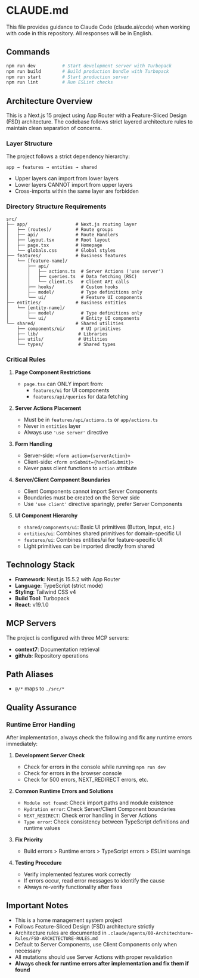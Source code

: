 # CLAUDE.md

This file provides guidance to Claude Code (claude.ai/code) when working with code in this repository.
All responses will be in English.

## Commands

```bash
npm run dev          # Start development server with Turbopack
npm run build        # Build production bundle with Turbopack
npm run start        # Start production server
npm run lint         # Run ESLint checks
```

## Architecture Overview

This is a Next.js 15 project using App Router with a Feature-Sliced Design (FSD) architecture. The codebase follows strict layered architecture rules to maintain clean separation of concerns.

### Layer Structure

The project follows a strict dependency hierarchy:

```
app → features → entities → shared
```

- Upper layers can import from lower layers
- Lower layers CANNOT import from upper layers
- Cross-imports within the same layer are forbidden

### Directory Structure Requirements

```
src/
├── app/                  # Next.js routing layer
│   ├── (routes)/         # Route groups
│   ├── api/              # Route Handlers
│   ├── layout.tsx        # Root layout
│   ├── page.tsx          # Homepage
│   └── globals.css       # Global styles
├── features/             # Business features
│   └── [feature-name]/
│       ├── api/
│       │   ├── actions.ts  # Server Actions ('use server')
│       │   ├── queries.ts  # Data fetching (RSC)
│       │   └── client.ts   # Client API calls
│       ├── hooks/          # Custom hooks
│       ├── model/          # Type definitions only
│       └── ui/             # Feature UI components
├── entities/             # Business entities
│   └── [entity-name]/
│       ├── model/          # Type definitions only
│       └── ui/             # Entity UI components
└── shared/               # Shared utilities
    ├── components/ui/      # UI primitives
    ├── lib/               # Libraries
    ├── utils/             # Utilities
    └── types/             # Shared types
```

### Critical Rules

1. **Page Component Restrictions**
   - `page.tsx` can ONLY import from:
     - `features/ui` for UI components
     - `features/api/queries` for data fetching

2. **Server Actions Placement**
   - Must be in `features/api/actions.ts` or `app/actions.ts`
   - Never in `entities` layer
   - Always use `'use server'` directive

3. **Form Handling**
   - Server-side: `<form action={serverAction}>`
   - Client-side: `<form onSubmit={handleSubmit}>`
   - Never pass client functions to `action` attribute

4. **Server/Client Component Boundaries**
   - Client Components cannot import Server Components
   - Boundaries must be created on the Server side
   - Use `'use client'` directive sparingly, prefer Server Components

5. **UI Component Hierarchy**
   - `shared/components/ui`: Basic UI primitives (Button, Input, etc.)
   - `entities/ui`: Combines shared primitives for domain-specific UI
   - `features/ui`: Combines entities/ui for feature-specific UI
   - Light primitives can be imported directly from shared

## Technology Stack

- **Framework**: Next.js 15.5.2 with App Router
- **Language**: TypeScript (strict mode)
- **Styling**: Tailwind CSS v4
- **Build Tool**: Turbopack
- **React**: v19.1.0

## MCP Servers

The project is configured with three MCP servers:

- **context7**: Documentation retrieval
- **github**: Repository operations

## Path Aliases

- `@/*` maps to `./src/*`

## Quality Assurance

### Runtime Error Handling

After implementation, always check the following and fix any runtime errors immediately:

1. **Development Server Check**
   - Check for errors in the console while running `npm run dev`
   - Check for errors in the browser console
   - Check for 500 errors, NEXT_REDIRECT errors, etc.

2. **Common Runtime Errors and Solutions**
   - `Module not found`: Check import paths and module existence
   - `Hydration error`: Check Server/Client Component boundaries
   - `NEXT_REDIRECT`: Check error handling in Server Actions
   - `Type error`: Check consistency between TypeScript definitions and runtime values

3. **Fix Priority**
   - Build errors > Runtime errors > TypeScript errors > ESLint warnings

4. **Testing Procedure**
   - Verify implemented features work correctly
   - If errors occur, read error messages to identify the cause
   - Always re-verify functionality after fixes

## Important Notes

- This is a home management system project
- Follows Feature-Sliced Design (FSD) architecture strictly
- Architecture rules are documented in `.claude/agents/00-Architechture-Rules/FSD-ARCHITECTURE-RULES.md`
- Default to Server Components, use Client Components only when necessary
- All mutations should use Server Actions with proper revalidation
- **Always check for runtime errors after implementation and fix them if found**
